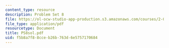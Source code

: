 ```yaml
---
content_type: resource
description: Problem Set 8
file: https://ol-ocw-studio-app-production.s3.amazonaws.com/courses/2-082-ship-structural-analysis-design-13-122-spring-2003/f5b8a7f88cceb26b763d6e5757170684_PS8sol.pdf
file_type: application/pdf
resourcetype: Document
title: PS8sol.pdf
uid: f5b8a7f8-8cce-b26b-763d-6e5757170684
---
```


